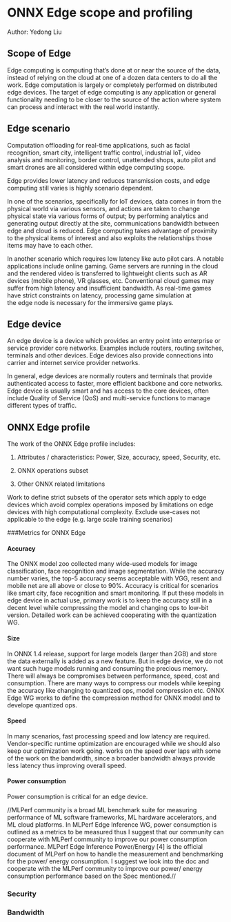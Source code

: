 # ONNX Edge scope and profiling
Author: Yedong Liu

## Scope of Edge

Edge computing is computing that’s done at or near the source of the data, instead of relying on the cloud at one of a dozen data centers to do all the work. Edge computation is largely or completely performed on distributed edge devices. The target of edge computing is any application or general functionality needing to be closer to the source of the action where system can process and interact with the real world instantly.


## Edge scenario

Computation offloading for real-time applications, such as facial recognition, smart city, intelligent traffic control, industrial IoT, video analysis and monitoring, border control, unattended shops, auto pilot and smart drones are all considered within edge computing scope. 

Edge provides lower latency and reduces transmission costs, and edge computing still varies is highly scenario dependent. 

In one of the scenarios, specifically for IoT devices, data comes in from the physical world via various sensors, and actions are taken to change physical state via various forms of output; by performing analytics and generating output directly at the site, communications bandwidth between edge and cloud is reduced. Edge computing takes advantage of proximity to the physical items of interest and also exploits the relationships those items may have to each other.

In another scenario which requires low latency like auto pilot cars. A notable applications include online gaming. Game servers are running in the cloud and the rendered video is transferred to lightweight clients such as AR devices (mobile phone), VR glasses, etc. Conventional cloud games may suffer from high latency and insufficient bandwidth. As real-time games have strict constraints on latency, processing game simulation at the edge node is necessary for the immersive game plays.


## Edge device

An edge device is a device which provides an entry point into enterprise or service provider core networks. Examples include routers, routing switches, terminals and other devices. Edge devices also provide connections into carrier and internet service provider networks.

In general, edge devices are normally routers and terminals that provide authenticated access to faster, more efficient backbone and core networks. Edge device is usually smart and has access to the core devices, often include Quality of Service (QoS) and multi-service functions to manage different types of traffic.

## ONNX Edge profile

The work of the ONNX Edge profile includes:

1. Attributes / characteristics: Power, Size, accuracy, speed, Security, etc.

2. ONNX operations subset

3. Other ONNX related limitations 

Work to define strict subsets of the operator sets which apply to edge devices which avoid complex operations imposed by limitations on edge devices with high computational complexity. Exclude use-cases not applicable to the edge (e.g. large scale training scenarios)


###Metrics for ONNX Edge

#### Accuracy

The ONNX model zoo collected many wide-used models for image classification, face recognition and image segmentation. While the accuracy number varies, the top-5 accuracy seems acceptable with VGG, resent and mobile net are all above or close to 90%. Accuracy is critical for scenarios like smart city, face recognition and smart monitoring. If put these models in edge device in actual use, primary work is to keep the accuracy still in a decent level while compressing the model and changing ops to low-bit version. Detailed work can be achieved cooperating with the quantization WG.

#### Size

In ONNX 1.4 release, support for large models (larger than 2GB) and store the data externally is added as a new feature. But in edge device, we do not want such huge models running and consuming the precious memory. There will always be compromises between performance, speed, cost and consumption. There are many ways to compress our models while keeping the accuracy like changing to quantized ops, model compression etc. ONNX Edge WG works to define the compression method for ONNX model and to develope quantized ops.

#### Speed

In many scenarios, fast processing speed and low latency are required. Vendor-specific runtime optimization are encouraged while we should also keep our optimization work going. works on the speed over laps with some of the work on the bandwidth, since a broader bandwidth always provide less latency thus improving overall speed.

#### Power consumption

Power consumption is critical for an edge device. 

//MLPerf community is a broad ML benchmark suite for measuring performance of ML software frameworks, ML hardware accelerators, and ML cloud platforms. In MLPerf Edge Inference WG, power consumption is outlined as a metrics to be measured thus I suggest that our community can cooperate with MLPerf community to improve our power consumption performance. MLPerf Edge Inference Power/Energy [4] is the official document of MLPerf on how to handle the measurement and benchmarking for the power/ energy consumption. I suggest we look into the doc and cooperate with the MLPerf community to improve our power/ energy consumption performance based on the Spec mentioned.//

### Security

### Bandwidth














